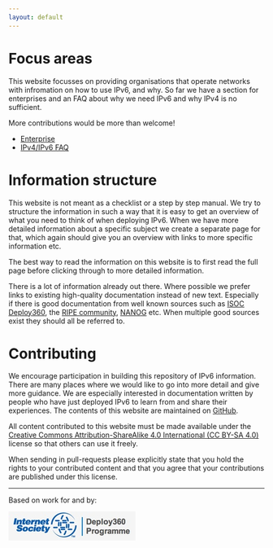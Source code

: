 ```yaml
---
layout: default
---
```



Focus areas
===========

This website focusses on providing organisations that operate networks with
infromation on how to use IPv6, and why. So far we have a section for
enterprises and an FAQ about why we need IPv6 and why IPv4 is no sufficient.

More contributions would be more than welcome!

- [Enterprise](enterprise)
- [IPv4/IPv6 FAQ](ipv4_ipv6_faq)

Information structure
=====================

This website is not meant as a checklist or a step by step manual.  We try
to structure the information in such a way that it is easy to get an
overview of what you need to think of when deploying IPv6.  When we have
more detailed information about a specific subject we create a separate page
for that, which again should give you an overview with links to more
specific information etc.

The best way to read the information on this website is to first read the
full page before clicking through to more detailed information.

There is a lot of information already out there.  Where possible we prefer
links to existing high-quality documentation instead of new text. 
Especially if there is good documentation from well known sources such as
[ISOC Deploy360](http://www.internetsociety.org/deploy360/), the [RIPE
community](https://www.ripe.net/participate/ripe),
[NANOG](https://www.nanog.org) etc.  When multiple good sources exist they
should all be referred to.

Contributing
============

We encourage participation in building this repository of IPv6 information. 
There are many places where we would like to go into more detail and give
more guidance.  We are especially interested in documentation written by
people who have just deployed IPv6 to learn from and share their
experiences.  The contents of this website are maintained on
[GitHub](https://github.com/ipv6guide/ipv6guide.github.io).

All content contributed to this website must be made available under the
[Creative Commons Attribution-ShareAlike 4.0 International (CC BY-SA
4.0)](http://creativecommons.org/licenses/by-sa/4.0/) license so that others
can use it freely.

When sending in pull-requests please explicitly state that you hold the
rights to your contributed content and that you agree that your
contributions are published under this license.

-----
Based on work for and by:

[![ISOC Deploy360](isoc-deploy360.jpg)](http://www.internetsociety.org/deploy360/)
